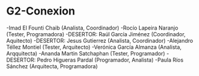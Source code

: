 # G2-Conexion
-Imad El Founti Chaib  (Analista, Coordinador)
-Rocío Lapeira Naranjo (Tester, Programadora)
-DESERTOR: Raúl García Jiménez (Coordinador, Aquitecto)
-DESERTOR: Jesus Gutierrez (Analista, Coordinador) 
-Alejandro Téllez Montiel (Tester, Arquitecto)
-Verónica García Almanza (Analista, Arqquitecta)
-Ananda Martin Satchaphan (Tester, Programador)
-DESERTOR: Pedro Higueras Pardal (Programador, Analista)
-Paula Ríos Sánchez (Arquitecta, Programadora)
